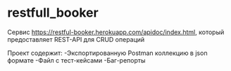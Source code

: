 # restfull_booker

Сервис https://restful-booker.herokuapp.com/apidoc/index.html, который предоставляет REST-API для СRUD операций

Проект содержит: 
-Экспортированную Postman коллекцию в json формате
-Файл с тест-кейсами
-Баг-репорты
